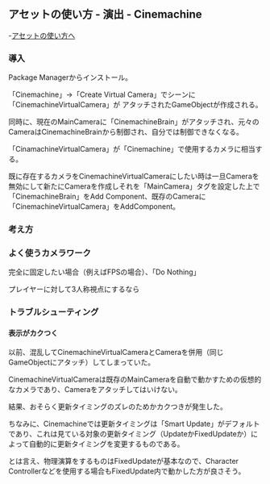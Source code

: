 ## アセットの使い方 - 演出 - Cinemachine

-[アセットの使い方へ](./../)

### 導入

Package Managerからインストール。

「Cinemachine」→「Create Virtual Camera」でシーンに「CinemachineVirtualCamera」が
アタッチされたGameObjectが作成される。

同時に、現在のMainCameraに「CinemachineBrain」がアタッチされ、元々のCameraはCinemachineBrainから制御され、自分では制御できなくなる。

「CinamachineVirtualCamera」が「Cinemachine」で使用するカメラに相当する。

既に存在するカメラをCinemachineVirtualCameraにしたい時は一旦Cameraを無効にして新たにCameraを作成しそれを「MainCamera」タグを設定した上で「CinemachineBrain」をAdd Component、既存のCameraに「CinemachineVirtualCamera」をAddComponent。

### 考え方



### よく使うカメラワーク

完全に固定したい場合（例えばFPSの場合）、「Do Nothing」

プレイヤーに対して3人称視点にするなら

### トラブルシューティング

#### 表示がカクつく

以前、混乱してCinemachineVirtualCameraとCameraを併用（同じGameObjectにアタッチ）してしまっていた。

CinemachineVirtualCameraは既存のMainCameraを自動で動かすための仮想的なカメラであり、Cameraをアタッチしてはいけない。

結果、おそらく更新タイミングのズレのためかカクつきが発生した。

ちなみに、Cinemachineでは更新タイミングは「Smart Update」がデフォルトであり、これは見ている対象の更新タイミング（UpdateかFixedUpdateか）によって自動的に更新タイミングを変更するものである。

とは言え、物理演算をするものはFixedUpdateが基本なので、Character Controllerなどを使用する場合もFixedUpdate内で動かした方が良さそう。



